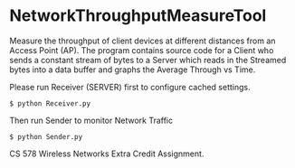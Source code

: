 # NetworkThroughputMeasureTool

Measure the throughput of client devices at different distances from an Access Point (AP). The program contains source code for a Client who sends a constant stream of bytes to a Server which reads in the Streamed bytes into a data buffer and graphs the Average Through vs Time.

Please run Receiver (SERVER) first to configure cached settings.

`$ python Receiver.py`

Then run Sender to monitor Network Traffic

`$ python Sender.py`

CS 578 Wireless Networks Extra Credit Assignment. 
